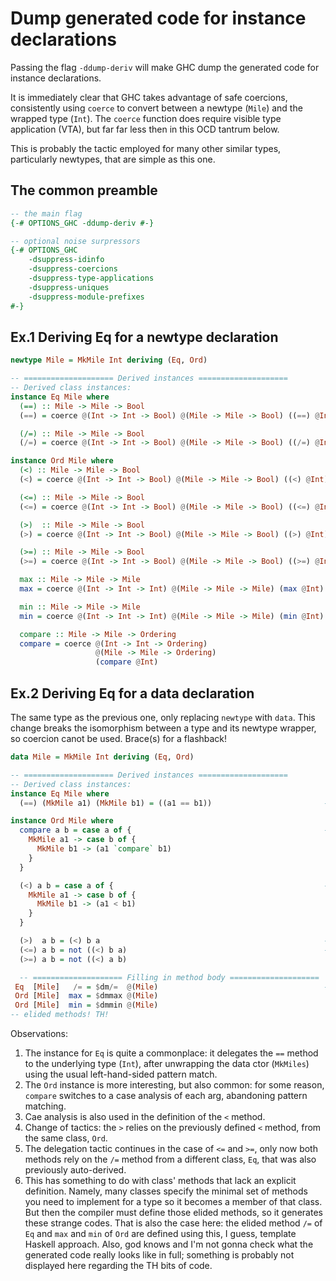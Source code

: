 # Dump generated code for instance declarations

Passing the flag `-ddump-deriv` will make GHC dump the generated code for instance declarations.

It is immediately clear that GHC takes advantage of safe coercions, consistently using `coerce` to convert between a newtype (`Mile`) and the wrapped type (`Int`). The `coerce` function does require visible type application (VTA), but far far less then in this OCD tantrum below.

This is probably the tactic employed for many other similar types, particularly newtypes, that are simple as this one.


## The common preamble

```hs
-- the main flag
{-# OPTIONS_GHC -ddump-deriv #-}

-- optional noise surpressors
{-# OPTIONS_GHC
    -dsuppress-idinfo
    -dsuppress-coercions
    -dsuppress-type-applications
    -dsuppress-uniques
    -dsuppress-module-prefixes
#-}
```

## Ex.1 Deriving Eq for a newtype declaration

```hs
newtype Mile = MkMile Int deriving (Eq, Ord)

-- ==================== Derived instances ====================
-- Derived class instances:
instance Eq Mile where
  (==) :: Mile -> Mile -> Bool
  (==) = coerce @(Int -> Int -> Bool) @(Mile -> Mile -> Bool) ((==) @Int)

  (/=) :: Mile -> Mile -> Bool
  (/=) = coerce @(Int -> Int -> Bool) @(Mile -> Mile -> Bool) ((/=) @Int)

instance Ord Mile where
  (<) :: Mile -> Mile -> Bool
  (<) = coerce @(Int -> Int -> Bool) @(Mile -> Mile -> Bool) ((<) @Int)

  (<=) :: Mile -> Mile -> Bool
  (<=) = coerce @(Int -> Int -> Bool) @(Mile -> Mile -> Bool) ((<=) @Int)

  (>)  :: Mile -> Mile -> Bool
  (>) = coerce @(Int -> Int -> Bool) @(Mile -> Mile -> Bool) ((>) @Int)

  (>=) :: Mile -> Mile -> Bool
  (>=) = coerce @(Int -> Int -> Bool) @(Mile -> Mile -> Bool) ((>=) @Int)

  max :: Mile -> Mile -> Mile
  max = coerce @(Int -> Int -> Int) @(Mile -> Mile -> Mile) (max @Int)

  min :: Mile -> Mile -> Mile
  min = coerce @(Int -> Int -> Int) @(Mile -> Mile -> Mile) (min @Int)

  compare :: Mile -> Mile -> Ordering
  compare = coerce @(Int -> Int -> Ordering)
                   @(Mile -> Mile -> Ordering)
                   (compare @Int)
```

## Ex.2 Deriving Eq for a data declaration

The same type as the previous one, only replacing `newtype` with `data`. This change breaks the isomorphism between a type and its newtype wrapper, so coercion canot be used. Brace(s) for a flashback!

```hs
data Mile = MkMile Int deriving (Eq, Ord)

-- ==================== Derived instances ====================
-- Derived class instances:
instance Eq Mile where
  (==) (MkMile a1) (MkMile b1) = ((a1 == b1))                         -- (1)

instance Ord Mile where
  compare a b = case a of {                                           -- (2)
    MkMile a1 -> case b of {
      MkMile b1 -> (a1 `compare` b1)
    }
  }

  (<) a b = case a of {                                               -- (3)
    MkMile a1 -> case b of {
      MkMile b1 -> (a1 < b1)
    }
  }

  (>)  a b = (<) b a                                                  -- (4)
  (<=) a b = not ((<) b a)                                            -- (5)
  (>=) a b = not ((<) a b)

  -- ==================== Filling in method body ====================
 Eq  [Mile]   /= = $dm/=  @(Mile)                                     -- (6)
 Ord [Mile]  max = $dmmax @(Mile)
 Ord [Mile]  min = $dmmin @(Mile)
-- elided methods! TH!
```

Observations:
1. The instance for `Eq` is quite a commonplace: it delegates the `==` method to the underlying type (`Int`), after unwrapping the data ctor (`MkMiles`) using the usual left-hand-sided pattern match.
2. The `Ord` instance is more interesting, but also common: for some reason, `compare` switches to a case analysis of each arg, abandoning pattern matching.
3. Cae analysis is also used in the definition of the `<` method.
4. Change of tactics: the `>` relies on the previously defined `<` method, from the same class, `Ord`.
5. The delegation tactic continues in the case of `<=` and `>=`, only now both methods rely on the `/=` method from a different class, `Eq`, that was also previously auto-derived.
6. This has something to do with class' methods that lack an explicit definition. Namely, many classes specify the minimal set of methods you need to implement for a type so it becomes a member of that class. But then the compiler must define those elided methods, so it generates these strange codes. That is also the case here: the elided method `/=` of `Eq` and `max` and `min` of `Ord` are defined using this, I guess, template Haskell approach. Also, god knows and I'm not gonna check what the generated code really looks like in full; something is probably not displayed here regarding the TH bits of code.
